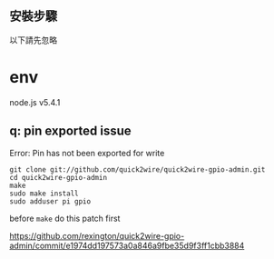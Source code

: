 

## 安裝步驟





以下請先忽略

# env

node.js v5.4.1

## q: pin exported issue
 
Error: Pin has not been exported for write

```
git clone git://github.com/quick2wire/quick2wire-gpio-admin.git
cd quick2wire-gpio-admin
make
sudo make install
sudo adduser pi gpio
```

before `make` do this patch first

https://github.com/rexington/quick2wire-gpio-admin/commit/e1974dd197573a0a846a9fbe35d9f3ff1cbb3884

